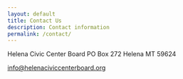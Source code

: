 ```yaml
---
layout: default
title: Contact Us
description: Contact information
permalink: /contact/
---
```


Helena Civic Center Board
PO Box 272
Helena MT 59624

<info@helenaciviccenterboard.org>
